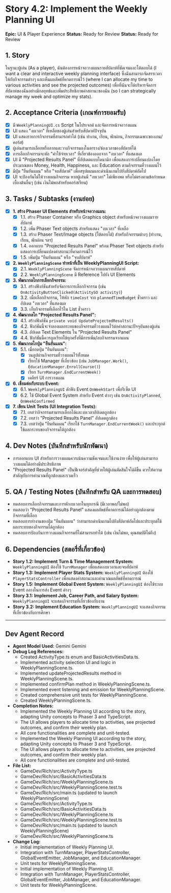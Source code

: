 # Story 4.2: Implement the Weekly Planning UI

**Epic:** UI & Player Experience
**Status:** Ready for Review
**Status:** Ready for Review

## 1. Story
ในฐานะผู้เล่น (As a player), ฉันต้องการหน้าจอวางแผนรายสัปดาห์ที่ชัดเจนและโต้ตอบได้ (I want a clear and interactive weekly planning interface) ซึ่งฉันสามารถจัดสรรเวลาให้กับกิจกรรมต่างๆ และเห็นผลลัพธ์ที่คาดการณ์ไว้ (where I can allocate my time to various activities and see the projected outcomes) เพื่อที่ฉันจะได้บริหารจัดการสัปดาห์ของฉันอย่างมีกลยุทธ์และเพิ่มประสิทธิภาพค่าสถานะของฉัน (so I can strategically manage my week and optimize my stats).

## 2. Acceptance Criteria (เกณฑ์การยอมรับ)
- [x] มี `WeeklyPlanningUI.cs` Script ในโปรเจกต์ และจัดการหน้าจอวางแผน
- [x] UI แสดง "งบเวลา" ที่เหลือของผู้เล่นสำหรับสัปดาห์ปัจจุบัน
- [x] UI แสดงรายการกิจกรรมที่สามารถทำได้ (เช่น ทำงาน, เรียน, พักผ่อน, กิจกรรมเฉพาะของงาน/คอร์ส)
- [x] ผู้เล่นสามารถเลือกหรือลากและวางกิจกรรมลงในตาราง/ช่องเวลาของสัปดาห์ได้
- [x] การเลือกกิจกรรมจะหัก "ค่าใช้จ่ายเวลา" ที่เกี่ยวข้องออกจาก "งบเวลา" ที่แสดงผล
- [x] UI มี "Projected Results Panel" ที่อัปเดตแบบไดนามิก เพื่อแสดงการเปลี่ยนแปลงโดยประมาณของ Money, Health, Happiness, และ Education ตามกิจกรรมที่วางแผนไว้
- [x] มีปุ่ม "ยืนยันแผน" หรือ "จบสัปดาห์" เพื่อสรุปแผนและดำเนินเกมไปยังสัปดาห์ถัดไป
- [x] UI จะป้องกันไม่ให้วางแผนกิจกรรม หากผู้เล่นมี "งบเวลา" ไม่เพียงพอ หรือไม่ตรงตามข้อกำหนดเบื้องต้นอื่นๆ (เช่น เงินไม่พอสำหรับคอร์สเรียน)

## 3. Tasks / Subtasks (งานย่อย)
- [x] **1. สร้าง Phaser UI Elements สำหรับหน้าจอวางแผน:**
  - [x] 1.1. สร้าง Phaser Container หรือ Graphics object สำหรับหน้าจอวางแผนรายสัปดาห์
  - [x] 1.2. เพิ่ม Phaser Text objects สำหรับแสดง "งบเวลา" ที่เหลือ
  - [x] 1.3. สร้าง Phaser Text/Image objects (โต้ตอบได้) สำหรับกิจกรรมต่างๆ (ทำงาน, เรียน, พักผ่อน ฯลฯ)
  - [x] 1.4. ออกแบบ "Projected Results Panel" พร้อม Phaser Text objects สำหรับแสดงการเปลี่ยนแปลงค่าสถานะที่คาดการณ์ไว้
  - [x] 1.5. เพิ่มปุ่ม "ยืนยันแผน" หรือ "จบสัปดาห์"

- [x] **2. `WeeklyPlanningScene` ทำหน้าที่เป็น WeeklyPlanningUI Script:**
  - [x] 2.1. `WeeklyPlanningScene` จัดการหน้าจอวางแผนรายสัปดาห์
  - [x] 2.2. `WeeklyPlanningScene` มี Reference ไปยัง UI Elements

- [x] **3. พัฒนากลไกการเลือกกิจกรรม:**
  - [x] 3.1. สร้างฟังก์ชันสำหรับจัดการการเลือกกิจกรรม (เช่น `OnActivityButtonClicked(ActivitySO activity)`)
  - [x] 3.2. เมื่อเลือกกิจกรรม, ให้หัก `timeCost` จาก `plannedTimeBudget` ชั่วคราว และอัปเดต "งบเวลา" ที่แสดงผล
  - [x] 3.3. เก็บกิจกรรมที่เลือกไว้ใน List ชั่วคราว

- [x] **4. พัฒนากลไก "Projected Results Panel":**
  - [x] 4.1. สร้างฟังก์ชัน `private void UpdateProjectedResults()`
  - [x] 4.2. ฟังก์ชันนี้จะจำลองผลกระทบของกิจกรรมที่วางแผนไว้ต่อค่าสถานะปัจจุบันของผู้เล่น
  - [x] 4.3. อัปเดต Text Elements ใน "Projected Results Panel"
  - [x] 4.4. ฟังก์ชันนี้ควรถูกเรียกใช้ทุกครั้งที่มีการเพิ่ม/ลบกิจกรรมจากแผน

- [x] **5. พัฒนากลไกปุ่ม "ยืนยันแผน":**
  - [x] 5.1. เมื่อกดปุ่ม "ยืนยันแผน":
    - [x] วนลูปผ่านกิจกรรมที่วางแผนไว้ทั้งหมด
    - [x] เรียกใช้ Manager ที่เกี่ยวข้อง (เช่น `JobManager.Work()`, `EducationManager.EnrollCourse()`)
    - [x] เรียก `TurnManager.EndCurrentWeek()`
    - [x] เคลียร์ UI การวางแผน

- [x] **6. เชื่อมต่อกับระบบ Event:**
  - [x] 6.1. `WeeklyPlanningUI` ดักฟัง Event `OnWeekStart` เพื่อรีเซ็ต UI
  - [x] 6.2. ใช้ Global Event System สำหรับ Event ต่างๆ เช่น `OnActivityPlanned`, `OnWeekConfirmed`

- [x] **7. เขียน Unit Tests (UI Integration Tests):**
  - [x] 7.1. เทสว่ากิจกรรมสามารถเลือกได้และงบเวลาอัปเดตถูกต้อง
  - [x] 7.2. เทสว่า "Projected Results Panel" อัปเดตถูกต้อง
  - [x] 7.3. เทสว่าปุ่ม "ยืนยันแผน" เรียกใช้ `TurnManager.EndCurrentWeek()` และประยุกต์ใช้ผลกระทบของกิจกรรมได้ถูกต้อง

## 4. Dev Notes (บันทึกสำหรับนักพัฒนา)
- การออกแบบ UI สำหรับการวางแผนควรเน้นความชัดเจนและใช้งานง่าย เพื่อให้ผู้เล่นสามารถวางแผนได้อย่างมีประสิทธิภาพ
- "Projected Results Panel" เป็นฟีเจอร์สำคัญที่ช่วยให้ผู้เล่นตัดสินใจได้ดีขึ้น ควรให้ความสำคัญกับการคำนวณที่ถูกต้องและรวดเร็ว

## 5. QA / Testing Notes (บันทึกสำหรับ QA และการทดสอบ)
- ทดสอบการเลือกกิจกรรมและการหักงบเวลาในทุกกรณี (มีเวลาพอ/ไม่พอ)
- ทดสอบว่า "Projected Results Panel" แสดงผลลัพธ์ที่คาดการณ์ได้อย่างถูกต้องตามกิจกรรมที่เลือก
- ทดสอบการทำงานของปุ่ม "ยืนยันแผน" ว่าสามารถดำเนินเกมไปยังสัปดาห์ถัดไปและประยุกต์ใช้ผลกระทบของกิจกรรมได้ถูกต้อง
- ทดสอบการป้องกันการวางแผนกิจกรรมที่ไม่สามารถทำได้ (เช่น เงินไม่พอ, คุณสมบัติไม่ถึง)

## 6. Dependencies (สตอรี่ที่เกี่ยวข้อง)
- **Story 1.2: Implement Turn & Time Management System:** `WeeklyPlanningUI` ต้องใช้ `TurnManager` เพื่อแสดงงบเวลาและจบสัปดาห์
- **Story 1.3: Implement Player Stats System:** `WeeklyPlanningUI` ต้องใช้ `PlayerStatsController` เพื่อแสดงค่าสถานะและคำนวณผลลัพธ์ที่คาดการณ์
- **Story 1.5: Implement Global Event System:** `WeeklyPlanningUI` ต้องใช้ระบบ Event กลางในการส่ง Event ต่างๆ
- **Story 3.1: Implement Job, Career Path, and Salary System:** `WeeklyPlanningUI` จะแสดงกิจกรรมที่เกี่ยวข้องกับงาน
- **Story 3.2: Implement Education System:** `WeeklyPlanningUI` จะแสดงกิจกรรมที่เกี่ยวข้องกับการศึกษา

---
## Dev Agent Record
- **Agent Model Used:** Gemini Gemini
- **Debug Log References:**
  - Created ActivityType.ts enum and BasicActivitiesData.ts.
  - Implemented activity selection UI and logic in WeeklyPlanningScene.ts.
  - Implemented updateProjectedResults method in WeeklyPlanningScene.ts.
  - Implemented confirmPlan method in WeeklyPlanningScene.ts.
  - Implemented event listening and emission for WeeklyPlanningScene.
  - Created comprehensive unit tests for WeeklyPlanningScene.
  - Created WeeklyPlanningScene.ts.
- **Completion Notes:**
  - Implemented the Weekly Planning UI according to the story, adapting Unity concepts to Phaser 3 and TypeScript.
  - The UI allows players to allocate time to activities, see projected outcomes, and confirm their weekly plan.
  - All core functionalities are complete and unit-tested.
  - Implemented the Weekly Planning UI according to the story, adapting Unity concepts to Phaser 3 and TypeScript.
  - The UI allows players to allocate time to activities, see projected outcomes, and confirm their weekly plan.
  - All core functionalities are complete and unit-tested.
- **File List:**
  - GameDev/Rich/src/ActivityType.ts
  - GameDev/Rich/src/BasicActivitiesData.ts
  - GameDev/Rich/src/WeeklyPlanningScene.ts
  - GameDev/Rich/src/WeeklyPlanningScene.test.ts
  - GameDev/Rich/src/main.ts (updated to launch WeeklyPlanningScene)
  - GameDev/Rich/src/ActivityType.ts
  - GameDev/Rich/src/BasicActivitiesData.ts
  - GameDev/Rich/src/WeeklyPlanningScene.ts
  - GameDev/Rich/src/WeeklyPlanningScene.test.ts
  - GameDev/Rich/src/main.ts (updated to launch WeeklyPlanningScene)
  - GameDev/Rich/src/WeeklyPlanningScene.ts
- **Change Log:**
  - Initial implementation of Weekly Planning UI.
  - Integration with TurnManager, PlayerStatsController, GlobalEventEmitter, JobManager, and EducationManager.
  - Unit tests for WeeklyPlanningScene.
  - Initial implementation of Weekly Planning UI.
  - Integration with TurnManager, PlayerStatsController, GlobalEventEmitter, JobManager, and EducationManager.
  - Unit tests for WeeklyPlanningScene.
